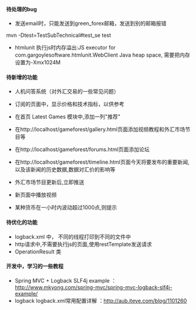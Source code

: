 #### 待处理的bug
+ 发送email时，只能发送到green_forex邮箱，发送到别的邮箱报错


mvn -Dtest=TestSubTechnical#test_se test

+ htmlunit 执行js时内存溢出:JS executor for com.gargoylesoftware.htmlunit.WebClient Java heap space, 需要把内存设置为-Xmx1024M

#### 待新增的功能
+ 人机问答系统（对外汇交易的一些常见问题）
+ 订阅的页面中，显示价格和技术指标，以供参考
+ 在首页 Latest Games 模块中,添加一列"推荐"
+ 在http://localhost/gameforest/gallery.html页面添加视频教程和外汇市场节目等
+ 在http://localhost/gameforest/forums.html页面添加论坛
+ 在http://localhost/gameforest/timeline.html页面今天将要发布的重要新闻,以及该新闻的历史数据,数据对汇价的影响等

+ 外汇市场节目更新后,立即推送
+ 新页面中播放视频
+ 某种货币在一小时内波动超过1000点,则提示

#### 待优化的功能
+ logback.xml 中， 不同的线程打印到不同的文件中
+ http请求中,不需要执行js的页面,使用restTemplate发送请求
+ OperationResult 类

#### 开发中，学习的一些教程
+ Spring MVC + Logback SLF4j example ：http://www.mkyong.com/spring-mvc/spring-mvc-logback-slf4j-example/
+ logback logback.xml常用配置详解 ：http://aub.iteye.com/blog/1101260

